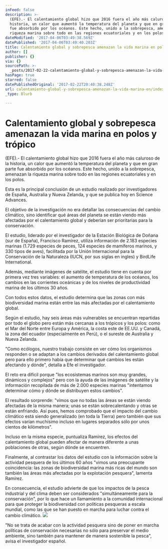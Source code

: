```yaml
---
inFeed: false
description: >-
  (EFE).- El calentamiento global hizo que 2016 fuera el año más caluroso de la
  historia, un calor que aumentó la temperatura del planeta y que en gran parte
  fue absorbido por los océanos. Este hecho, unido a la sobrepesca, amenazan la
  riqueza marina sobre todo en las regiones ecuatoriales y en los polos.
dateModified: '2017-04-06T03:49:38.569Z'
datePublished: '2017-04-06T03:49:40.203Z'
title: Calentamiento global y sobrepesca amenazan la vida marina en polos y trópico
author: []
publisher: {}
via: {}
sourcePath: >-
  _posts/2017-02-22-calentamiento-global-y-sobrepesca-amenazan-la-vida-marina-en.md
hasPage: true
starred: false
datePublishedOriginal: '2017-02-22T20:40:38.248Z'
url: calentamiento-global-y-sobrepesca-amenazan-la-vida-marina-en/index.html
_type: Blurb

---
```

# Calentamiento global y sobrepesca amenazan la vida marina en polos y trópico

(EFE).- El calentamiento global hizo que 2016 fuera el año más caluroso de la historia, un calor que aumentó la temperatura del planeta y que en gran parte fue absorbido por los océanos. Este hecho, unido a la sobrepesca, amenazan la riqueza marina sobre todo en las regiones ecuatoriales y en los polos.

Esta es la principal conclusión de un estudio realizado por investigadores de España, Australia y Nueva Zelanda, y que se publica hoy en Science Advances.

El objetivo de la investigación no era detallar las consecuencias del cambio climático, sino identificar qué áreas del planeta se están viendo más afectadas por el calentamiento global y deberían ser prioritarias para la conservación.

El estudio, liderado por el investigador de la Estación Biológica de Doñana (sur de España), Francisco Ramírez, utiliza información de 2.183 especies marinas (1.729 especies de peces, 124 especies de mamíferos marinos, y 330 tipos de aves), facilitada por la Unión Internacional para la Conservación de la Naturaleza (IUCN, por sus siglas en ingles) y BirdLife International.

Además, mediante imágenes de satélite, el estudio tiene en cuenta por primera vez tres variables: el aumento de temperatura de los océanos, los cambios en las corrientes oceánicas y de los niveles de productividad marina de los últimos 30 años.

Con todos estos datos, el estudio determina que las zonas con más biodiversidad marina están entre las más afectadas por el calentamiento global.

Según el estudio, hay seis áreas más vulnerables se encuentran repartidas por todo el globo pero están más cercanas a los trópicos y los polos: como el Mar del Norte entre Europa y América, la costa este de EE.UU. y Canadá, la zona del ecuador (especialmente en Perú), o el sureste de Australia y Nueva Zelanda.

"Como ecólogos, nuestro trabajo consiste en ver cómo los organismos responden o se adaptan a los cambios derivados del calentamiento global pero para ello primero había que determinar qué cambios les están afectando y dónde", detalla a Efe el investigador.

El reto era difícil porque "los ecosistemas marinos son muy grandes, dinámicos y complejos" pero con la ayuda de las imágenes de satélite y la información recopilada de más de 2.000 especies marinas "intentamos determinar cómo y dónde se distribuyen estos cambios".

El resultado sorprende: "vimos que no todas las áreas se están viendo afectadas de la misma manera; unas se están sobrecalentando y otras se están enfriando. Así pues, hemos comprobado que el impacto del cambio climático está siendo generalizado (en toda la Tierra) pero también que sus efectos varían muchísimo incluso en lugares separados sólo por unos cientos de kilómetros".

Incluso en la misma especie, puntualiza Ramírez, los efectos del calentamiento global pueden afectar de manera diferente a unas poblaciones de otras, según dónde se encuentren.

Finalmente, al contrastar los datos del estudio con la información sobre la actividad pesquera de los últimos 60 años "vimos una preocupante coincidencia: las zonas de biodiversidad marina más ricas del mundo son también las áreas más afectadas por la explotación pesquera", lamenta Ramírez.

En consecuencia, el estudio advierte de que los impactos de la pesca industrial y del clima deben ser considerados "simultáneamente para la conservación", por lo que hace un llamamiento a la comunidad internacional para que proteger la biodiversidad con políticas pesqueras a escala mundial, como las que se han puesto en marcha para luchar contra el cambio climático.
![](https://the-grid-user-content.s3-us-west-2.amazonaws.com/fe7c1c37-77ea-4393-b16c-a76b25ceef00.jpg)

"No se trata de acabar con la actividad pesquera sino de poner en marcha políticas de conservación necesarias no sólo para preservar el medio ambiente, sino también para mantener de manera sostenible la pesca", avisa el investigador español.